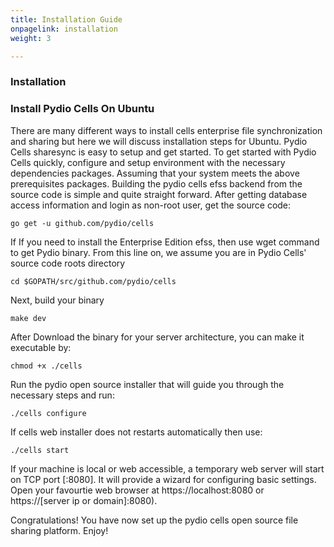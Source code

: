 ```yaml
---
title: Installation Guide
onpagelink: installation
weight: 3

---
```


### **Installation**

### Install Pydio Cells On Ubuntu

There are many different ways to install cells enterprise file synchronization and sharing but here we will discuss installation steps for Ubuntu. Pydio Cells sharesync is easy to setup and get started. To get started with Pydio Cells quickly, configure and setup environment with the necessary dependencies packages. Assuming that your system meets the above prerequisites packages. Building the pydio cells efss backend from the source code is simple and quite straight forward. After getting database access information and login as non-root user, get the source code:

    go get -u github.com/pydio/cells

If If you need to install the Enterprise Edition efss, then use wget command to get Pydio binary. From this line on, we assume you are in Pydio Cells' source code roots directory

    cd $GOPATH/src/github.com/pydio/cells

Next, build your binary

    make dev

After Download the binary for your server architecture, you can make it executable by:

    chmod +x ./cells

Run the pydio open source installer that will guide you through the necessary steps and run:

    ./cells configure

If cells web installer does not restarts automatically then use:

    ./cells start

If your machine is local or web accessible, a temporary web server will start on TCP port [:8080]. It will provide a wizard for configuring basic settings. Open your favourtie web browser at https://localhost:8080 or https://[server ip or domain]:8080).

Congratulations! You have now set up the pydio cells open source file sharing platform. Enjoy!
